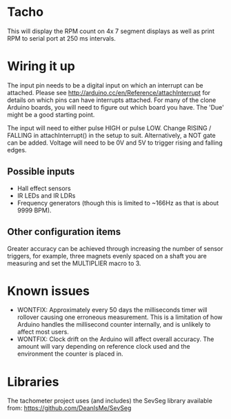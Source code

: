 Tacho
=====

This will display the RPM count on 4x 7 segment displays as well as print RPM to
serial port at 250 ms intervals.

# Wiring it up
The input pin needs to be a digital input on which an interrupt can be attached.
Please see http://arduino.cc/en/Reference/attachInterrupt for details on which
pins can have interrupts attached. For many of the clone Arduino boards, you
will need to figure out which board you have. The 'Due' might be a good starting
point.

The input will need to either pulse HIGH or pulse LOW. Change RISING / FALLING
in attachInterrupt() in the setup to suit. Alternatively, a NOT gate can be
added. Voltage will need to be 0V and 5V to trigger rising and falling edges.

## Possible inputs
* Hall effect sensors
* IR LEDs and IR LDRs
* Frequency generators (though this is limited to ~166Hz as that is about
  9999 BPM).

## Other configuration items
Greater accuracy can be achieved through increasing the number of sensor
triggers, for example, three magnets evenly spaced on a shaft you are measuring
and set the MULTIPLIER macro to 3.

# Known issues
* WONTFIX: Approximately every 50 days the milliseconds timer will rollover
causing one erroneous measurement. This is a limitation of how Arduino handles
the millisecond counter internally, and is unlikely to affect most users.
* WONTFIX: Clock drift on the Arduino will affect overall accuracy. The amount
will vary depending on reference clock used and the environment the counter is
placed in.

# Libraries
The tachometer project uses (and includes) the SevSeg library available from:
https://github.com/DeanIsMe/SevSeg
